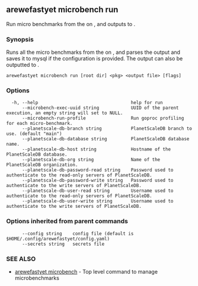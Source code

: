 ## arewefastyet microbench run

Run micro benchmarks from the <root dir> on <pkg>, and outputs to <output file>.

### Synopsis

Runs all the micro benchmarks from the <root dir> on <pkg>, and parses the output and saves it to mysql if the configuration is provided. 
The output can also be outputted to <output file>.

```
arewefastyet microbench run [root dir] <pkg> <output file> [flags]
```

### Options

```
  -h, --help                                   help for run
      --microbench-exec-uuid string            UUID of the parent execution, an empty string will set to NULL.
      --microbench-run-profile                 Run goproc profiling for each micro-benchmark.
      --planetscale-db-branch string           PlanetScaleDB branch to use. (default "main")
      --planetscale-db-database string         PlanetScaleDB database name.
      --planetscale-db-host string             Hostname of the PlanetScaleDB database.
      --planetscale-db-org string              Name of the PlanetScaleDB organization.
      --planetscale-db-password-read string    Password used to authenticate to the read-only servers of PlanetScaleDB.
      --planetscale-db-password-write string   Password used to authenticate to the write servers of PlanetScaleDB.
      --planetscale-db-user-read string        Username used to authenticate to the read-only servers of PlanetScaleDB.
      --planetscale-db-user-write string       Username used to authenticate to the write servers of PlanetScaleDB.
```

### Options inherited from parent commands

```
      --config string    config file (default is $HOME/.config/arewefastyet/config.yaml)
      --secrets string   secrets file
```

### SEE ALSO

* [arewefastyet microbench](arewefastyet_microbench.md)	 - Top level command to manage microbenchmarks

